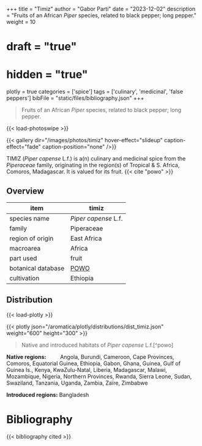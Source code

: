 +++
title = "Timiz"
author = "Gabor Parti"
date = "2023-12-02"
description = "Fruits of an African *Piper* species, related to black pepper; long pepper."
weight = 10
# draft = "true"
# hidden = "true"
plotly = true
categories = ['spice']
tags = ['culinary', 'medicinal', 'false peppers']
bibFile = "static/files/bibliography.json"
+++

>Fruits of an African *Piper* species, related to black pepper; long pepper.

{{< load-photoswipe >}}

{{< gallery dir="/images/photos/timiz" hover-effect="slideup" caption-effect="fade" caption-position="none" />}}

TIMIZ (*Piper capense* L.f.) is a(n) culinary and medicinal spice from the *Piperaceae* family, originating in the region(s) of Tropical & S. Africa, Comoros, Madagascar. It is valued for its fruit. {{< cite "powo" >}}

## Overview

|       item       |                       timiz                       |
|------------------|---------------------------------------------------|
|   species name   |                *Piper capense* L.f.               |
|      family      |                     Piperaceae                    |
| region of origin |                    East Africa                    |
|     macroarea    |                       Africa                      |
|     part used    |                       fruit                       |
|botanical database|[POWO](https://powo.science.kew.org/taxon/680780-1)|
|    cultivation   |                      Ethiopia                     |



## Distribution

{{< load-plotly >}}

{{< plotly json="/aromatica/plotly/distributions/dist_timiz.json" weight="600" height="300" >}}

>Native and introduced habitats of *Piper capense* L.f.[^powo]

<p style="text-align:left;">

**Native regions:** &ensp; &ensp; &ensp; Angola, Burundi, Cameroon, Cape Provinces, Comoros, Equatorial Guinea, Ethiopia, Gabon, Ghana, Guinea, Gulf of Guinea Is., Kenya, KwaZulu-Natal, Liberia, Madagascar, Malawi, Mozambique, Nigeria, Northern Provinces, Rwanda, Sierra Leone, Sudan, Swaziland, Tanzania, Uganda, Zambia, Zaïre, Zimbabwe

**Introduced regions:** Bangladesh

</p>



# Bibliography

{{< bibliography cited >}}


